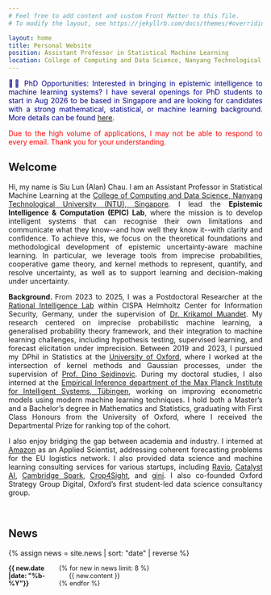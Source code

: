 ```yaml
---
# Feel free to add content and custom Front Matter to this file.
# To modify the layout, see https://jekyllrb.com/docs/themes/#overriding-theme-defaults

layout: home
title: Personal Website
position: Assistant Professor in Statistical Machine Learning
location: College of Computing and Data Science, Nanyang Technological University, Singapore
---
```


<style>
.small-text {
    font-size: 0.9em;
}
        dt {
            float: left;
            clear: left;
            width: 100px;
            text-align: left;
            font-weight: bold;
        }
        dd {
            margin-left: 120px; /* Adjust this value for tab distance */
        }
</style>

<p align="justify" style="color:darkblue;">🚨🚨 PhD Opportunities: Interested in bringing in epistemic intelligence to machine learning systems?
I have several openings for PhD students to start in Aug 2026 to be based in Singapore and are looking for candidates with a strong 
mathematical, statistical, or machine learning background. More details can be found <a href="https://chau999.github.
io/group/">here</a>.</p>

<p align="justify" style="color:red;">
Due to the high volume of applications, I may not be able to respond to every email. Thank you for your understanding.
</p>

<h2> Welcome </h2>
<p align="justify">
Hi, my name is Siu Lun (Alan) Chau. I am an Assistant Professor in Statistical Machine Learning at the <a href="https://www.ntu.edu.
sg/computing">College of Computing and Data Science, Nanyang Technological University (NTU), Singapore</a>. I lead the 
<b>Epistemic Intelligence & Computation 
(EPIC) Lab</b>, where the mission is to develop intelligent systems that can recognise their own limitations and communicate
what they know--and how well they know it--with clarity and confidence. To achieve this, we focus on the 
theoretical foundations and methodological development of epistemic uncertainty-aware machine learning. In particular, we 
leverage tools from imprecise probabilities, cooperative game theory, and kernel methods to represent, quantify, and resolve
uncertainty, as well as to support learning and decision-making under uncertainty. 

<p align="justify">
<b> Background. </b> From 2023 to 2025, I was a Postdoctoral Researcher at the <a href="https://ri-lab.org/">Rational
Intelligence Lab</a> within CISPA Helmholtz Center for Information Security, Germany,
under the supervision of <a href="https://www.krikamol.org/">Dr. Krikamol Muandet</a>. My research centered on 
imprecise probabilistic machine learning, a generalised probability theory framework, and their integration to machine learning 
challenges, including hypothesis testing, supervised learning, and forecast elicitation under imprecision. Between 2019 and 2023, I 
pursued my DPhil in 
Statistics at the <a href="https://csml.stats.ox.ac.uk/">University of Oxford</a>,
where I worked at the intersection of kernel methods and Gaussian processes, under the 
supervision of <a href="https://sejdino.github.io/">Prof. Dino Sejdinovic</a>. 
During my doctoral studies, I also interned at the <a href="https://ei.is.mpg.de/">
Empirical Inference department of the Max Planck Institute for Intelligent Systems, Tübingen</a>, working on improving econometric 
models using modern machine learning techniques. I hold both a Master’s and a Bachelor’s degree in Mathematics and Statistics, 
graduating with First Class Honours from the University of Oxford, where I received the Departmental Prize for ranking top of the cohort.
</p>


<p align="justify">
I also enjoy bridging the gap between academia and industry. I interned at <a href="https://relay.amazon.de/?
tag=gmar&user=de&ref=gs_c_136100420583xkwd-829792795643_ki">Amazon</a> as an Applied Scientist, addressing coherent forecasting problems 
for the EU logistics network. I also provided data science and machine learning consulting services for various startups, including <a 
href="https://ravio.com/">Ravio</a>, <a href="https://catalystlab.ai/">Catalyst AI</a>, <a href="https://www.cambridgespark.
com/">Cambridge Spark</a>, <a href="https://www.potatopro.com/companies/crop4sight">Crop4Sight</a>, and <a href="https://www.
verifiedmetrics.com/">gini</a>. I also co-founded Oxford Strategy Group Digital, Oxford’s first student-led data science consultancy group.
</p>


<br>

<h2> News</h2>

{% assign news = site.news | sort: "date" | reverse %}
<div class="small-text">
<dl>
{% for new in news limit: 8 %}
<dt>{{ new.date |date: "%b-%Y"}}</dt>
<dd>{{ new.content }}</dd>
{% endfor %}
</dl>
</div>




